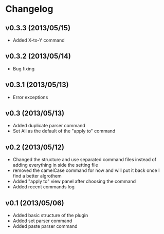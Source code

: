 # Changelog #

## v0.3.3 (2013/05/15) ##
- Added X-to-Y command

## v0.3.2 (2013/05/14) ##
- Bug fixing

## v0.3.1 (2013/05/13) ##
- Error exceptions

## v0.3 (2013/05/13) ##
- Added duplicate parser command
- Set All as the default of the "apply to" command

## v0.2 (2013/05/12) ##
- Changed the structure and use separated command files instead of adding everything in side the setting file
- removed the camelCase command for now and will put it back once I find a better algrothem
- Added "apply to" view panel after choosing the command
- Added recent commands log

## v0.1 (2013/05/06) ##
- Added basic structure of the plugin
- Added set parser command
- Added paste parser command

